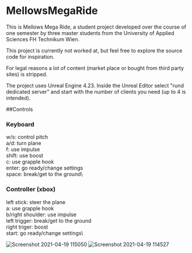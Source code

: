 # MellowsMegaRide

This is Mellows Mega Ride, a student project developed over the course of one semester by three master students from the University of Applied Sciences FH Technikum Wien. 

This project is currently not worked at, but feel free to explore the source code for inspiration. 

For legal reasons a lot of content (market place or bought from third party sites) is stripped.

The project uses Unreal Engine 4.23.
Inside the Unreal Editor select "rund dedicated server" and start with the number of clients you need (up to 4 is intended).

##Controls

### Keyboard
w/s: 	control pitch\
a/d: 	turn plane\
f:		use impulse\
shift: 	use boost\
c: 		use grapple hook\
enter:	go ready/change settings\
space:	break/get to the ground\

### Controller (xbox)
left stick: 		steer the plane\
a:					use grapple hook\
b/right shoulder:	use impulse\
left trigger:		break/get to the ground\
right triger: 		boost\
start:				go ready/change settings\

![Screenshot 2021-04-19 115050](https://user-images.githubusercontent.com/24527385/115217344-b2b44880-a105-11eb-9f66-0863395f6072.png)
![Screenshot 2021-04-19 114527](https://user-images.githubusercontent.com/24527385/115217355-b647cf80-a105-11eb-88e1-da786aa144f0.png)

